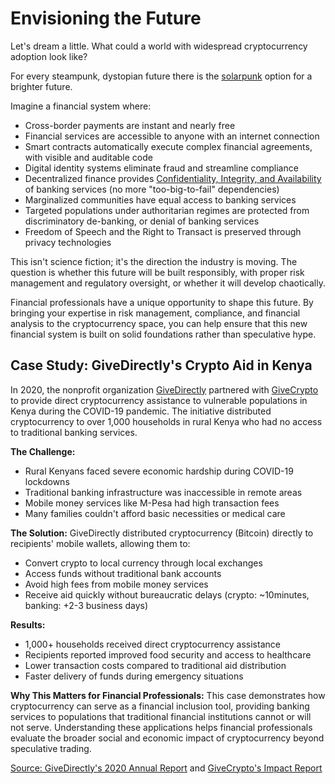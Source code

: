# Envisioning the Future

Let's dream a little. What could a world with widespread cryptocurrency adoption look like? 

For every steampunk, dystopian future there is the [solarpunk](https://en.wikipedia.org/wiki/Solarpunk) option for a brighter future. 

Imagine a financial system where:
- Cross-border payments are instant and nearly free
- Financial services are accessible to anyone with an internet connection
- Smart contracts automatically execute complex financial agreements, with visible and auditable code
- Digital identity systems eliminate fraud and streamline compliance
- Decentralized finance provides [Confidentiality, Integrity, and Availability](https://www.fortinet.com/resources/cyberglossary/cia-triad) of banking services (no more "too-big-to-fail" dependencies)
- Marginalized communities have equal access to banking services
- Targeted populations under authoritarian regimes are protected from discriminatory de-banking, or denial of banking services
- Freedom of Speech and the Right to Transact is preserved through privacy technologies

This isn't science fiction; it's the direction the industry is moving. The question is whether this future will be built responsibly, with proper risk management and regulatory oversight, or whether it will develop chaotically.

Financial professionals have a unique opportunity to shape this future. By bringing your expertise in risk management, compliance, and financial analysis to the cryptocurrency space, you can help ensure that this new financial system is built on solid foundations rather than speculative hype.

## Case Study: **GiveDirectly's Crypto Aid in Kenya**

In 2020, the nonprofit organization [GiveDirectly](https://www.givedirectly.org/) partnered with [GiveCrypto](https://givecrypto.org/) to provide direct cryptocurrency assistance to vulnerable populations in Kenya during the COVID-19 pandemic. The initiative distributed cryptocurrency to over 1,000 households in rural Kenya who had no access to traditional banking services.

**The Challenge:**
- Rural Kenyans faced severe economic hardship during COVID-19 lockdowns
- Traditional banking infrastructure was inaccessible in remote areas
- Mobile money services like M-Pesa had high transaction fees
- Many families couldn't afford basic necessities or medical care

**The Solution:**
GiveDirectly distributed cryptocurrency (Bitcoin) directly to recipients' mobile wallets, allowing them to:
- Convert crypto to local currency through local exchanges
- Access funds without traditional bank accounts
- Avoid high fees from mobile money services
- Receive aid quickly without bureaucratic delays (crypto: ~10minutes, banking: +2-3 business days)

**Results:**
- 1,000+ households received direct cryptocurrency assistance
- Recipients reported improved food security and access to healthcare
- Lower transaction costs compared to traditional aid distribution
- Faster delivery of funds during emergency situations

**Why This Matters for Financial Professionals:**
This case demonstrates how cryptocurrency can serve as a financial inclusion tool, providing banking services to populations that traditional financial institutions cannot or will not serve. Understanding these applications helps financial professionals evaluate the broader social and economic impact of cryptocurrency beyond speculative trading.

[Source: GiveDirectly's 2020 Annual Report](https://www.givedirectly.org/annual-reports/) and [GiveCrypto's Impact Report](https://givecrypto.org/impact/)
